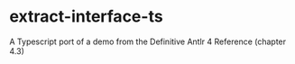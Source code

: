 # extract-interface-ts
A Typescript port of a demo from the Definitive Antlr 4 Reference (chapter 4.3)
